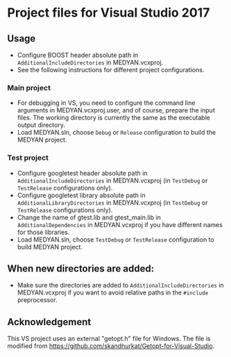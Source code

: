 # Project files for Visual Studio 2017

## Usage

+ Configure BOOST header absolute path in `AdditionalIncludeDirectories` in MEDYAN.vcxproj.
+ See the following instructions for different project configurations.

### Main project
+ For debugging in VS, you need to configure the command line arguments in MEDYAN.vcxproj.user, and of course, prepare the input files. The working directory is currently the same as the executable output directory.
+ Load MEDYAN.sln, choose `Debug` or `Release` configuration to build the MEDYAN project.

### Test project
+ Configure googletest header absolute path in `AdditionalIncludeDirectories` in MEDYAN.vcxproj (in `TestDebug` or `TestRelease` configurations only).
+ Configure googletest library absolute path in `AdditionalLibraryDirectories` in MEDYAN.vcxproj (in `TestDebug` or `TestRelease` configurations only).
+ Change the name of gtest.lib and gtest_main.lib in `AdditionalDependencies` in MEDYAN.vcxproj if you have different names for those libraries.
+ Load MEDYAN.sln, choose `TestDebug` or `TestRelease` configuration to build MEDYAN project.

## When new directories are added:
+ Make sure the directories are added to `AdditionalIncludeDirectories` in MEDYAN.vcxproj if you want to avoid relative paths in the `#include` preprocessor.

## Acknowledgement
This VS project uses an external "getopt.h" file for Windows. The file is modified from <https://github.com/skandhurkat/Getopt-for-Visual-Studio>.
